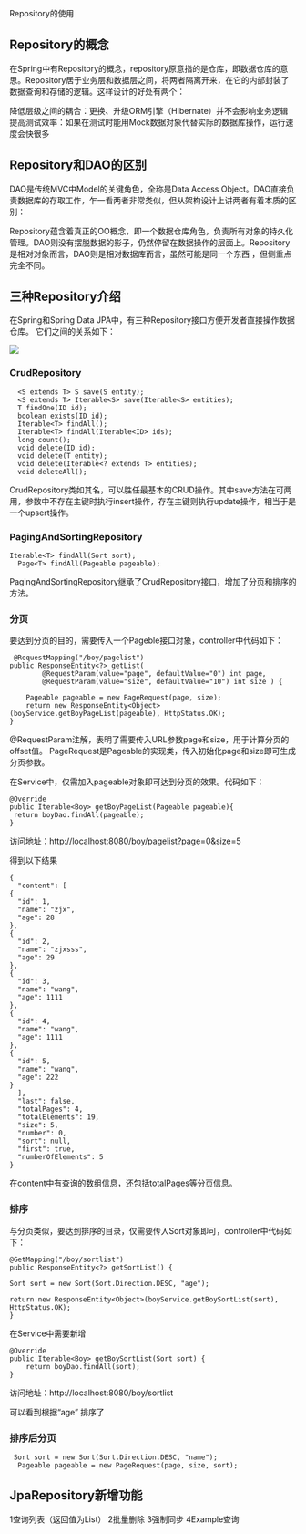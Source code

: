 Repository的使用

## Repository的概念
在Spring中有Repository的概念，repository原意指的是仓库，即数据仓库的意思。Repository居于业务层和数据层之间，将两者隔离开来，在它的内部封装了数据查询和存储的逻辑。这样设计的好处有两个：

降低层级之间的耦合：更换、升级ORM引擎（Hibernate）并不会影响业务逻辑
提高测试效率：如果在测试时能用Mock数据对象代替实际的数据库操作，运行速度会快很多

## Repository和DAO的区别
DAO是传统MVC中Model的关键角色，全称是Data Access Object。DAO直接负责数据库的存取工作，乍一看两者非常类似，但从架构设计上讲两者有着本质的区别：

Repository蕴含着真正的OO概念，即一个数据仓库角色，负责所有对象的持久化管理。DAO则没有摆脱数据的影子，仍然停留在数据操作的层面上。Repository是相对对象而言，DAO则是相对数据库而言，虽然可能是同一个东西 ，但侧重点完全不同。

## 三种Repository介绍
在Spring和Spring Data JPA中，有三种Repository接口方便开发者直接操作数据仓库。
它们之间的关系如下：

![](https://i.imgur.com/kReYn9F.png)

### CrudRepository

      <S extends T> S save(S entity);
      <S extends T> Iterable<S> save(Iterable<S> entities);
      T findOne(ID id);
      boolean exists(ID id);
      Iterable<T> findAll();
      Iterable<T> findAll(Iterable<ID> ids);
      long count();
      void delete(ID id);
      void delete(T entity);
      void delete(Iterable<? extends T> entities);
      void deleteAll();
CrudRepository类如其名，可以胜任最基本的CRUD操作。其中save方法在可两用，参数中不存在主键时执行insert操作，存在主键则执行update操作，相当于是一个upsert操作。

### PagingAndSortingRepository
    
    Iterable<T> findAll(Sort sort);
      Page<T> findAll(Pageable pageable);

PagingAndSortingRepository继承了CrudRepository接口，增加了分页和排序的方法。

### 分页

要达到分页的目的，需要传入一个Pageble接口对象，controller中代码如下：

     @RequestMapping("/boy/pagelist")
    public ResponseEntity<?> getList(
            @RequestParam(value="page", defaultValue="0") int page,
            @RequestParam(value="size", defaultValue="10") int size ) {

        Pageable pageable = new PageRequest(page, size);
        return new ResponseEntity<Object>(boyService.getBoyPageList(pageable), HttpStatus.OK);
    }

@RequestParam注解，表明了需要传入URL参数page和size，用于计算分页的offset值。
PageRequest是Pageable的实现类，传入初始化page和size即可生成分页参数。

在Service中，仅需加入pageable对象即可达到分页的效果。代码如下：
    
    @Override
    public Iterable<Boy> getBoyPageList(Pageable pageable){
	 return boyDao.findAll(pageable);
	}

访问地址：http://localhost:8080/boy/pagelist?page=0&size=5

得到以下结果

    {
      "content": [
    {
      "id": 1,
      "name": "zjx",
      "age": 28
    },
    {
      "id": 2,
      "name": "zjxsss",
      "age": 29
    },
    {
      "id": 3,
      "name": "wang",
      "age": 1111
    },
    {
      "id": 4,
      "name": "wang",
      "age": 1111
    },
    {
      "id": 5,
      "name": "wang",
      "age": 222
    }
      ],
      "last": false,
      "totalPages": 4,
      "totalElements": 19,
      "size": 5,
      "number": 0,
      "sort": null,
      "first": true,
      "numberOfElements": 5
    }

在content中有查询的数组信息，还包括totalPages等分页信息。

### 排序

与分页类似，要达到排序的目录，仅需要传入Sort对象即可，controller中代码如下：

    @GetMapping("/boy/sortlist")
    public ResponseEntity<?> getSortList() {
  
    Sort sort = new Sort(Sort.Direction.DESC, "age");
    
    return new ResponseEntity<Object>(boyService.getBoySortList(sort), HttpStatus.OK);
    }

在Service中需要新增

	@Override
    public Iterable<Boy> getBoySortList(Sort sort) {
        return boyDao.findAll(sort);
    }

访问地址：http://localhost:8080/boy/sortlist

 可以看到根据“age” 排序了

### 排序后分页
    
     Sort sort = new Sort(Sort.Direction.DESC, "name");
      Pageable pageable = new PageRequest(page, size, sort);

## JpaRepository新增功能

1查询列表（返回值为List）
2批量删除
3强制同步
4Example查询